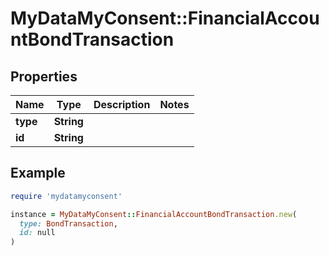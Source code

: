 # MyDataMyConsent::FinancialAccountBondTransaction

## Properties

| Name | Type | Description | Notes |
| ---- | ---- | ----------- | ----- |
| **type** | **String** |  |  |
| **id** | **String** |  |  |

## Example

```ruby
require 'mydatamyconsent'

instance = MyDataMyConsent::FinancialAccountBondTransaction.new(
  type: BondTransaction,
  id: null
)
```


